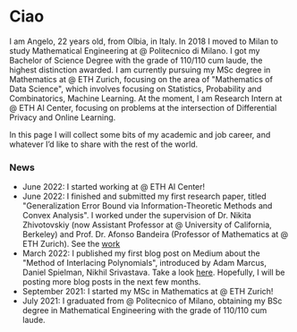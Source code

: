 # Ciao
I am Angelo, 22 years old, from Olbia, in Italy.
In 2018 I moved to Milan to study Mathematical Engineering at @ Politecnico di Milano. I got my Bachelor of Science Degree with the grade of 110/110 cum laude, the highest distinction awarded. 
I am currently pursuing my MSc degree in Mathematics at @ ETH Zurich, focusing on the area of "Mathematics of Data Science", which involves focusing on Statistics, Probability and Combinatorics, Machine Learning.
At the moment, I am Research Intern at @ ETH AI Center, focusing on problems at the intersection of Differential Privacy and Online Learning. 

In this page I will collect some bits of my academic and job career, and whatever I’d like to share with the rest of the world.

### News
- June 2022: I started working at @ ETH AI Center!
- June 2022: I finished and submitted my first research paper, titled "Generalization Error Bound via Information-Theoretic Methods and Convex Analysis". I worked under the supervision of Dr. Nikita Zhivotovskiy (now Assistant Professor at @ University of California, Berkeley) and Prof. Dr. Afonso Bandeira (Professor of Mathematics at @ ETH Zurich). See the [work](https://angelognazzo.github.io/Semester_Paper__Generalization_Error_Bounds.pdf)
- March 2022: I published my first blog post on Medium about the "Method of Interlacing Polynomials", introduced by Adam Marcus, Daniel Spielman, Nikhil Srivastava. Take a look [here](https://medium.com/@gnazzoangelo/an-introduction-to-the-method-of-interlacing-polynomials-87798aec38ff). 
Hopefully, I will be posting more blog posts in the next few months. 
- September 2021: I started my MSc in Mathematics at @ ETH Zurich!
- July 2021: I graduated from @ Politecnico of Milano, obtaining my BSc degree in Mathematical Engineering with the grade of 110/110 cum laude.



